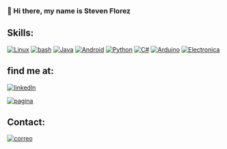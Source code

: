 ### 👋 Hi there, my name is Steven Florez

## Skills:


[![Linux](https://img.shields.io/badge/Linux-FCC624?style=for-the-badge&logo=Linux&logoColor=white&labelColor=000000&?logoWidth=40)](https://github.com/St3v3n-4n4)
[![bash](https://img.shields.io/badge/GNU_bash-252639?style=for-the-badge&logo=GNUbash&logoColor=white&labelColor=000000&?logoWidth=40)](https://github.com/St3v3n-4n4)
[![Java](https://img.shields.io/badge/Java-FF5733?style=for-the-badge&logo=JavaScript&logoColor=white&labelColor=000000&?logoWidth=40)](https://github.com/St3v3n-4n4)
[![Android](https://img.shields.io/badge/Android-98FF9B?style=for-the-badge&logo=Android&logoColor=white&labelColor=000000&?logoWidth=40)](https://github.com/St3v3n-4n4)
[![Python](https://img.shields.io/badge/Python-000CFF?style=for-the-badge&logo=python&logoColor=white&labelColor=000000&?logoWidth=40)](https://github.com/St3v3n-4n4)
[![C#](https://img.shields.io/badge/C_Sharp-B200FF?style=for-the-badge&logo=CSharp&logoColor=white&labelColor=000000&?logoWidth=40)](https://github.com/St3v3n-4n4)
[![Arduino](https://img.shields.io/badge/Arduino-98FFFF?style=for-the-badge&logo=arduino&logoColor=white&labelColor=000000&?logoWidth=40)](https://github.com/St3v3n-4n4)
[![Electronica](https://img.shields.io/badge/Electronica-3FE669?style=for-the-badge&logo=Minetest&logoColor=white&labelColor=000000&?logoWidth=40)](https://github.com/St3v3n-4n4)


## find me at:

[![linkedln](https://img.shields.io/badge/Linkedin-Steven_Florez-98FFFF?style=for-the-badge&logo=linkedin&logoColor=white&labelColor=000000&?logoWidth=40)](https://www.linkedin.com/in/saflorezprieto/)


[![pagina](https://img.shields.io/badge/Website-presentation_web_page-0046FF?style=for-the-badge&logo=Webflow&logoColor=white&labelColor=000000&?logoWidth=40)](https://n0c7u4.github.io/)


## Contact:

<a href="mailto:steven.florez.prieto@outlook.com">![correo](https://img.shields.io/badge/Mail-steven.florez.prieto@outlook.com-D60000?style=for-the-badge&logo=Gmail&logoColor=white&labelColor=000000&?logoWidth=40)</a>


<!--Link--->
<!---https://shields.io/category/other-->
<!---https://simpleicons.org/-->
